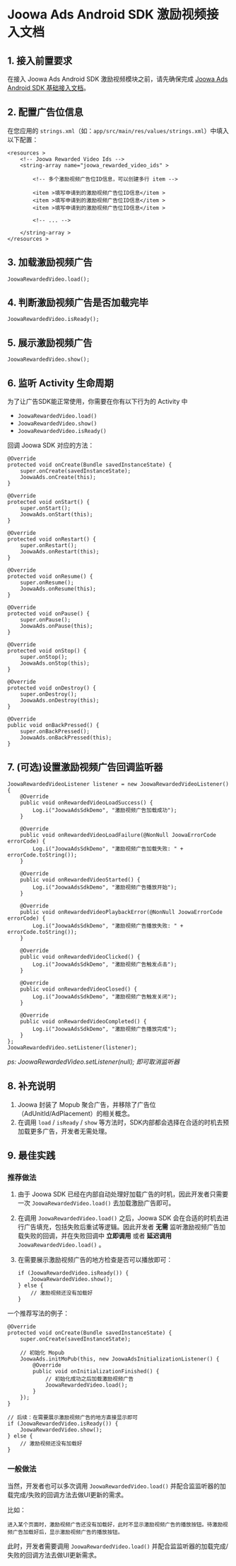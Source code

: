 # Joowa Ads Android SDK 激励视频接入文档

## 1. 接入前置要求

在接入 Joowa Ads Android SDK 激励视频模块之前，请先确保完成 [Joowa Ads Android SDK 基础接入文档](Joowa%20Ads%20Android%20SDK%20基础接入文档.md)。

## 2. 配置广告位信息

在您应用的 `strings.xml`（如：`app/src/main/res/values/strings.xml`）中填入以下配置：

```
<resources >
    <!-- Joowa Rewarded Video Ids -->
    <string-array name="joowa_rewarded_video_ids" >

        <!-- 多个激励视频广告位ID信息，可以创建多行 item -->

        <item >填写申请到的激励视频广告位ID信息</item >
        <item >填写申请到的激励视频广告位ID信息</item >
        <item >填写申请到的激励视频广告位ID信息</item >

        <!-- ... -->

    </string-array >
</resources >
```

## 3. 加载激励视频广告

```
JoowaRewardedVideo.load();
```

## 4. 判断激励视频广告是否加载完毕

```
JoowaRewardedVideo.isReady();
```

## 5. 展示激励视频广告

```
JoowaRewardedVideo.show();
```

## 6. 监听 Activity 生命周期

为了让广告SDK能正常使用，你需要在你有以下行为的 Activity 中

* `JoowaRewardedVideo.load()` 
* `JoowaRewardedVideo.show()` 
* `JoowaRewardedVideo.isReady()` 
  
回调 Joowa SDK 对应的方法：

```
@Override
protected void onCreate(Bundle savedInstanceState) {
    super.onCreate(savedInstanceState);
    JoowaAds.onCreate(this);
}

@Override
protected void onStart() {
    super.onStart();
    JoowaAds.onStart(this);
}

@Override
protected void onRestart() {
    super.onRestart();
    JoowaAds.onRestart(this);
}

@Override
protected void onResume() {
    super.onResume();
    JoowaAds.onResume(this);
}

@Override
protected void onPause() {
    super.onPause();
    JoowaAds.onPause(this);
}

@Override
protected void onStop() {
    super.onStop();
    JoowaAds.onStop(this);
}

@Override
protected void onDestroy() {
    super.onDestroy();
    JoowaAds.onDestroy(this);
}

@Override
public void onBackPressed() {
    super.onBackPressed();
    JoowaAds.onBackPressed(this);
}
```


## 7. (可选)设置激励视频广告回调监听器

```
JoowaRewardedVideoListener listener = new JoowaRewardedVideoListener() {
    @Override
    public void onRewardedVideoLoadSuccess() {
        Log.i("JoowaAdsSdkDemo", "激励视频广告加载成功");
    }
    
    @Override
    public void onRewardedVideoLoadFailure(@NonNull JoowaErrorCode errorCode) {
        Log.i("JoowaAdsSdkDemo", "激励视频广告加载失败: " + errorCode.toString());
    }
    
    @Override
    public void onRewardedVideoStarted() {
        Log.i("JoowaAdsSdkDemo", "激励视频广告播放开始");
    }
    
    @Override
    public void onRewardedVideoPlaybackError(@NonNull JoowaErrorCode errorCode) {
        Log.i("JoowaAdsSdkDemo", "激励视频广告播放失败: " + errorCode.toString());
    }
    
    @Override
    public void onRewardedVideoClicked() {
        Log.i("JoowaAdsSdkDemo", "激励视频广告触发点击");
    }
    
    @Override
    public void onRewardedVideoClosed() {
        Log.i("JoowaAdsSdkDemo", "激励视频广告触发关闭");
    }
    
    @Override
    public void onRewardedVideoCompleted() {
        Log.i("JoowaAdsSdkDemo", "激励视频广告播放完成");
    }
};
JoowaRewardedVideo.setListener(listener);
```

*ps:  JoowaRewardedVideo.setListener(null); 即可取消监听器*

## 8. 补充说明

1. Joowa 封装了 Mopub 聚合广告，并移除了广告位（AdUnitId/AdPlacement）的相关概念。
2. 在调用 `load` / `isReady` / `show` 等方法时，SDK内部都会选择在合适的时机去预加载更多广告，开发者无需处理。

## 9. 最佳实践

### 推荐做法

1. 由于 Joowa SDK 已经在内部自动处理好加载广告的时机，因此开发者只需要一次 `JoowaRewardedVideo.load()` 去加载激励广告即可。
2. 在调用 `JoowaRewardedVideo.load()` 之后，Joowa SDK 会在合适的时机去进行广告填充，包括失败后重试等逻辑。因此开发者 **无需** 监听激励视频广告加载失败的回调，并在失败回调中 **立即调用** 或者 **延迟调用** `JoowaRewardedVideo.load()` 。
3. 在需要展示激励视频广告的地方检查是否可以播放即可：
    
    ```
    if (JoowaRewardedVideo.isReady()) {
        JoowaRewardedVideo.show();
    } else {
        // 激励视频还没有加载好
    }
    ```

一个推荐写法的例子：

```
@Override
protected void onCreate(Bundle savedInstanceState) {
    super.onCreate(savedInstanceState);
    
    // 初始化 Mopub
    JoowaAds.initMoPub(this, new JoowaAdsInitializationListener() {
        @Override
        public void onInitializationFinished() {
            // 初始化成功之后加载激励视频广告
            JoowaRewardedVideo.load();
        }
    });
}

// 后续：在需要展示激励视频广告的地方直接显示即可
if (JoowaRewardedVideo.isReady()) {
    JoowaRewardedVideo.show();
} else {
    // 激励视频还没有加载好
}
```

### 一般做法

当然，开发者也可以多次调用 `JoowaRewardedVideo.load()` 并配合监监听器的加载完成/失败的回调方法去做UI更新的需求。

比如：

```
进入某个页面时，激励视频广告还没有加载好，此时不显示激励视频广告的播放按钮。待激励视频广告加载好后，显示激励视频广告的播放按钮。
```

此时，开发者需要调用 `JoowaRewardedVideo.load()` 并配合监监听器的加载完成/失败的回调方法去做UI更新需求。